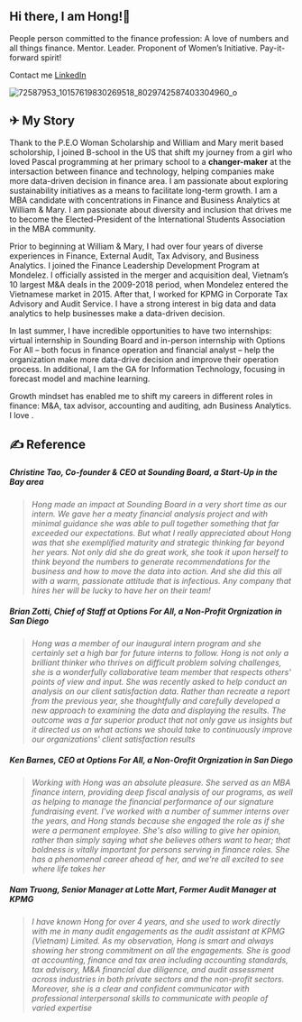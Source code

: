 ## Hi there, I am Hong!👋
People person committed to the finance profession: A love of numbers and all things finance. Mentor. Leader. Proponent of Women’s Initiative. Pay-it-forward spirit!

Contact me [LinkedIn](https://www.linkedin.com/in/hongdoan/)

![72587953_10157619830269518_8029742587403304960_o](https://user-images.githubusercontent.com/70985552/105918411-e0f02380-6001-11eb-8a12-730123a5cf1b.jpg)

## ✈ My Story
Thank to the P.E.O Woman Scholarship and William and Mary merit based scholorship, I joined B-school in the US that shift my journey from a girl who loved Pascal programming at her primary school to a **changer-maker** at the intersaction between finance and technology, helping companies make more data-driven decision in finance area. I am passionate about exploring sustainability initiatives as a means to facilitate long-term growth. I am a MBA candidate with concentrations in Finance and Business Analytics at William & Mary. I am passionate about diversity and inclusion that drives me to become the Elected-President of the International Students Association in the MBA community.

Prior to beginning at William & Mary, I had over four years of diverse experiences in Finance, External Audit, Tax Advisory, and Business Analytics. I joined the Finance Leadership Development Program at Mondelez. I officially assisted in the merger and acquisition deal, Vietnam’s 10 largest M&A deals in the 2009-2018 period, when Mondelez entered the Vietnamese market in 2015. After that, I worked for KPMG in Corporate Tax Advisory and Audit Service. I have a strong interest in big data and data analytics to help businesses make a data-driven decision. 

In last summer, I have incredible opportunities to have two internships: virtual internship in Sounding Board and in-person internship with Options For All – both focus in finance operation and financial analyst – help the organization make more data-drive decision and improve their operation process. In additional, I am the GA for Information Technology, focusing in forecast model and machine learning.  

Growth mindset has enabled me to shift my careers in different roles in finance: M&A, tax advisor, accounting and auditing, adn Business Analytics. I love . 
## ✍ Reference

##### Christine Tao, Co-founder & CEO at Sounding Board, a Start-Up in the Bay area
>*Hong made an impact at Sounding Board in a very short time as our intern. We gave her a meaty financial analysis project and with minimal guidance she was able to pull together something that far exceeded our expectations. But what I really appreciated about Hong was that she exemplified maturity and strategic thinking far beyond her years. Not only did she do great work, she took it upon herself to think beyond the numbers to generate recommendations for the business and how to move the data into action. And she did this all with a warm, passionate attitude that is infectious. Any company that hires her will be lucky to have her on their team!*
##### Brian Zotti, Chief of Staff at Options For All, a Non-Profit Orgnization in San Diego
>*Hong was a member of our inaugural intern program and she certainly set a high bar for future interns to follow. Hong is not only a brilliant thinker who thrives on difficult problem solving challenges, she is a wonderfully collaborative team member that respects others' points of view and input. She was recently asked to help conduct an analysis on our client satisfaction data. Rather than recreate a report from the previous year, she thoughtfully and carefully developed a new approach to examining the data and displaying the results. The outcome was a far superior product that not only gave us insights but it directed us on what actions we should take to continuously improve our organizations' client satisfaction results*
##### Ken Barnes, CEO at Options For All, a Non-Orofit Orgnization in San Diego
>*Working with Hong was an absolute pleasure. She served as an MBA finance intern, providing deep fiscal analysis of our programs, as well as helping to manage the financial performance of our signature fundraising event. I've worked with a number of summer interns over the years, and Hong stands because she engaged the role as if she were a permanent employee. She's also willing to give her opinion, rather than simply saying what she believes others want to hear; that boldness is vitally important for persons serving in finance roles. She has a phenomenal career ahead of her, and we're all excited to see where life takes her*
##### Nam Truong, Senior Manager at Lotte Mart, Former Audit Manager at KPMG
>*I have known Hong for over 4 years, and she used to work directly with me in many audit engagements as the audit assistant at KPMG (Vietnam) Limited. As my observation, Hong is smart and always showing her strong commitment on all the engagements. She is good at accounting, finance and tax area including accounting standards, tax advisory, M&A financial due diligence, and audit assessment across industries in both private sectors and the non-profit sectors. Moreover, she is a clear and confident communicator with professional interpersonal skills to communicate with people of varied expertise*
